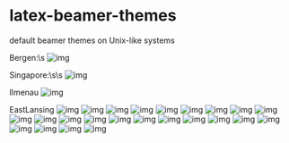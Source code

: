 # latex-beamer-themes
default beamer themes on Unix-like systems 



Bergen:\s
![img](https://raw.githubusercontent.com/spartrekus/presentation-theme-gallery/master/gallery-not/pics/Bergen.jpg)

Singapore:\s\s 
![img](https://raw.githubusercontent.com/spartrekus/presentation-theme-gallery/master/gallery-not/pics/Singapore.jpg)

Ilmenau
![img](https://raw.githubusercontent.com/spartrekus/presentation-theme-gallery/master/gallery-not/pics/Ilmenau.jpg)

EastLansing
![img](https://raw.githubusercontent.com/spartrekus/presentation-theme-gallery/master/gallery-not/pics/EastLansing.jpg)
![img](https://raw.githubusercontent.com/spartrekus/presentation-theme-gallery/master/gallery-not/pics/PaloAlto.jpg)
![img](https://raw.githubusercontent.com/spartrekus/presentation-theme-gallery/master/gallery-not/pics/Darmstadt.jpg)
![img](https://raw.githubusercontent.com/spartrekus/presentation-theme-gallery/master/gallery-not/pics/Madrid.jpg)
![img](https://raw.githubusercontent.com/spartrekus/presentation-theme-gallery/master/gallery-not/pics/Malmoe.jpg)
![img](https://raw.githubusercontent.com/spartrekus/presentation-theme-gallery/master/gallery-not/pics/Dresden.jpg)
![img](https://raw.githubusercontent.com/spartrekus/presentation-theme-gallery/master/gallery-not/pics/Pittsburgh.jpg)
![img](https://raw.githubusercontent.com/spartrekus/presentation-theme-gallery/master/gallery-not/pics/CambridgeUS.jpg)
![img](https://raw.githubusercontent.com/spartrekus/presentation-theme-gallery/master/gallery-not/pics/Goettingen.jpg)
![img](https://raw.githubusercontent.com/spartrekus/presentation-theme-gallery/master/gallery-not/pics/Copenhagen.jpg)
![img](https://raw.githubusercontent.com/spartrekus/presentation-theme-gallery/master/gallery-not/pics/Rochester.jpg)
![img](https://raw.githubusercontent.com/spartrekus/presentation-theme-gallery/master/gallery-not/pics/Luebeck.jpg)
![img](https://raw.githubusercontent.com/spartrekus/presentation-theme-gallery/master/gallery-not/pics/Berkeley.jpg)
![img](https://raw.githubusercontent.com/spartrekus/presentation-theme-gallery/master/gallery-not/pics/Marburg.jpg)
![img](https://raw.githubusercontent.com/spartrekus/presentation-theme-gallery/master/gallery-not/pics/Frankfurt.jpg)
![img](https://raw.githubusercontent.com/spartrekus/presentation-theme-gallery/master/gallery-not/pics/Warsaw.jpg)
![img](https://raw.githubusercontent.com/spartrekus/presentation-theme-gallery/master/gallery-not/pics/Montpellier.jpg)
![img](https://raw.githubusercontent.com/spartrekus/presentation-theme-gallery/master/gallery-not/pics/JuanLesPins.jpg)
![img](https://raw.githubusercontent.com/spartrekus/presentation-theme-gallery/master/gallery-not/pics/AnnArbor.jpg)
![img](https://raw.githubusercontent.com/spartrekus/presentation-theme-gallery/master/gallery-not/pics/Antibes.jpg)
![img](https://raw.githubusercontent.com/spartrekus/presentation-theme-gallery/master/gallery-not/pics/Hannover.jpg)
![img](https://raw.githubusercontent.com/spartrekus/presentation-theme-gallery/master/gallery-not/pics/Szeged.jpg)
![img](https://raw.githubusercontent.com/spartrekus/presentation-theme-gallery/master/gallery-not/pics/Boadilla.jpg)
![img](https://raw.githubusercontent.com/spartrekus/presentation-theme-gallery/master/gallery-not/pics/Berlin.jpg)





